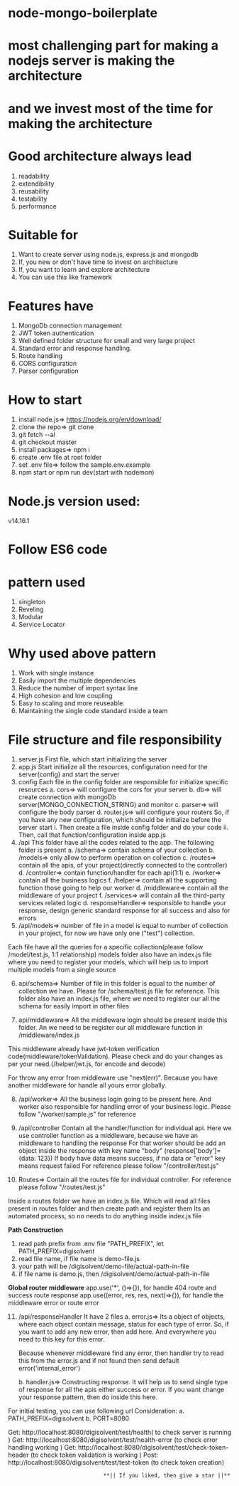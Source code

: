 # node-mongo-boilerplate

# most challenging part for making a nodejs server is making the architecture
# and we invest most of the time for making the architecture
# Good architecture always lead
1. readability
2. extendibility
3. reusability
4. testability
5. performance

# Suitable for
1. Want to create server using node.js, express.js and mongodb
2. If, you new or don't have time to invest on architecture
3. If, you want to learn and explore architecture
4. You can use this like framework

# Features have
1. MongoDb connection management
2. JWT token authentication
3. Well defined folder structure for small and very large project
4. Standard error and response handling.
5. Route handling
6. CORS configuration
7. Parser configuration

# How to start

1. install node.js=> https://nodejs.org/en/download/
2. clone the repo=> git clone
3. git fetch --al
4. git checkout master
5. install packages=> npm i
6. create .env file at root folder
7. set .env file=> follow the sample.env.example
8. npm start or npm run dev(start with nodemon)

# Node.js version used:
  v14.16.1

# Follow ES6 code
# pattern used
 1. singleton
 2. Reveling
 3. Modular
 4. Service Locator

# Why used above pattern
 1. Work with single instance
 2. Easily import the multiple dependencies
 3. Reduce the number of import syntax line
 4. High cohesion and low coupling
 5. Easy to scaling and more reuseable.
 6. Maintaining the single code standard inside a team

 # File structure and file responsibility
 1. server.js
        First file, which start initializing the server
 2. app.js
        Start initialize all the resources, configuration need for the server(config) and start the server
 3. config
        Each file in the config folder are responsible for initialize specific resources
        a. cors=> will configure the cors for your server
        b. db=> will create connection with mongoDb server(MONGO_CONNECTION_STRING) and monitor
        c. parser=> will configure the body parser
        d. router.js=> will configure your routers
        So, if you have any new configuration, which should be initialize before the server start
            i. Then create a file inside config folder and do your code
            ii. Then, call that function/configuration inside app.js
4. /api
        This folder have all the codes related to the app.
        The following folder is present
        a. /schema=> contain schema of your collection
        b. /models=> only allow to perform operation on collection
        c. /routes=> contain all the apis, of your project(directly connected to the controller)
        d. /controller=> contain function/handler for each api(1:1)
        e. /worker=> contain all the business logics
        f. /helper=> contain all the supporting function those going to help our worker
        d. /middleware=> contain all the middleware of your project
        f. /services=> will contain all the third-party services related logic
        d. responseHandler=> responsible to handle your response, design generic standard response for all success and also for errors
5. /api/models=> 
number of file in a model is equal to number of collection in your project, for now we have only one ("test") collection.

Each file have all the queries for a specific collection(please follow /model/test.js, 1:1 relationship)
models folder also have an index.js file where you need to register your models, which will help us to import multiple models from a single source

6. api/schema=>
Number of file in this folder is equal to the number of collection we have. Please for /schema/test.js file for reference.
This folder also have an index.js file, where we need to register our all the schema for easily import in other files

7. api/middleware=>
All the middleware login should be present inside this folder. An we need to be register our all middleware function in /middleware/index.js

This middleware already have jwt-token verification code(middleware/tokenValidation). Please check and do your changes as per your need.(/helper/jwt.js, for encode and decode)

For throw any error from middleware use "next(err)". Because you have another middleware for handle all yours error globally.

8. /api/worker=> 
All the business login going to be present here. And worker also responsible for handling error of your business logic. Please follow "/worker/sample.js" for reference

9.  /api/controller
Contain all the handler/function for individual api. Here we use controller function as a middleware, because we have an middleware to handling the response
For that worker should be add an object inside the response with key name "body" (response['body']={data: 123})
If body have data means success, if no data or "error" key means request failed
For reference please follow "/controller/test.js"

10. Routes=>
Contain all the routes file for individual controller. For reference please follow "/routes/test.js"

Inside a routes folder we have an index.js file.
Which will read all files present in routes folder and then create path and register them
Its an automated process, so no needs to do anything inside index.js file

**Path Construction**
1. read path prefix from .env file "PATH_PREFIX", let PATH_PREFIX=digisolvent
2. read file name, if file name is demo-file.js
3. your path will be /digisolvent/demo-file/actual-path-in-file
4. if file name is demo.js, then /digisolvent/demo/actual-path-in-file

**Global router middleware**
app.use('*', ()=>{}), for handle 404 route and success route response
app.use((error, res, res, next)=>{}), for handle the middleware error or route error

11. /api/responseHandler
It have 2 files
    a. error.js=> Its a object of objects, where each object contain message, status for each type of error. So, if you want to add any new error, then add here. And everywhere you need to this key for this error.

    Because whenever middleware find any error, then handler try to read this from the error.js and if not found then send default error('internal_error')

    b. handler.js=> Constructing response. It will help us to send single type of response for all the apis either success or error. If you want change your response pattern, then do inside this here.

For initial testing, you can use following url
Consideration: 
a. PATH_PREFIX=digisolvent
b. PORT=8080

Get: http://localhost:8080/digisolvent/test/health( to check server is running )
Get: http://localhost:8080/digisolvent/test/health-error (to check error handling working )
Get: http://localhost:8080/digisolvent/test/check-token-header (to check token validation is working )
Post: http://localhost:8080/digisolvent/test/test-token (to check token creation)


                                  **|| If you liked, then give a star ||**



